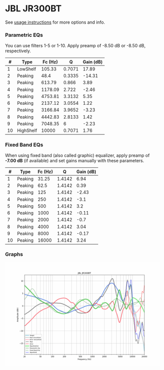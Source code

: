 # JBL JR300BT
See [usage instructions](https://github.com/jaakkopasanen/AutoEq#usage) for more options and info.

### Parametric EQs
You can use filters 1-5 or 1-10. Apply preamp of -8.50 dB or -8.50 dB, respectively.

|   # | Type      |   Fc (Hz) |      Q |   Gain (dB) |
|-----|-----------|-----------|--------|-------------|
|   1 | LowShelf  |    105.33 | 0.7071 |       17.89 |
|   2 | Peaking   |     48.4  | 0.3335 |      -14.31 |
|   3 | Peaking   |    613.79 | 0.866  |        3.89 |
|   4 | Peaking   |   1178.09 | 2.722  |       -2.46 |
|   5 | Peaking   |   4753.81 | 3.3132 |        5.35 |
|   6 | Peaking   |   2137.12 | 3.0554 |        1.22 |
|   7 | Peaking   |   3166.84 | 3.9652 |       -3.23 |
|   8 | Peaking   |   4442.83 | 2.8133 |        1.42 |
|   9 | Peaking   |   7048.35 | 6      |       -2.23 |
|  10 | HighShelf |  10000    | 0.7071 |        1.76 |

### Fixed Band EQs
When using fixed band (also called graphic) equalizer, apply preamp of **-7.00 dB** (if available) and set gains manually with these parameters.

|   # | Type    |   Fc (Hz) |      Q |   Gain (dB) |
|-----|---------|-----------|--------|-------------|
|   1 | Peaking |     31.25 | 1.4142 |        6.94 |
|   2 | Peaking |     62.5  | 1.4142 |        0.39 |
|   3 | Peaking |    125    | 1.4142 |       -2.43 |
|   4 | Peaking |    250    | 1.4142 |       -3.1  |
|   5 | Peaking |    500    | 1.4142 |        3.2  |
|   6 | Peaking |   1000    | 1.4142 |       -0.11 |
|   7 | Peaking |   2000    | 1.4142 |       -0.7  |
|   8 | Peaking |   4000    | 1.4142 |        3.04 |
|   9 | Peaking |   8000    | 1.4142 |       -0.17 |
|  10 | Peaking |  16000    | 1.4142 |        3.24 |

### Graphs
![](./JBL%20JR300BT.png)
